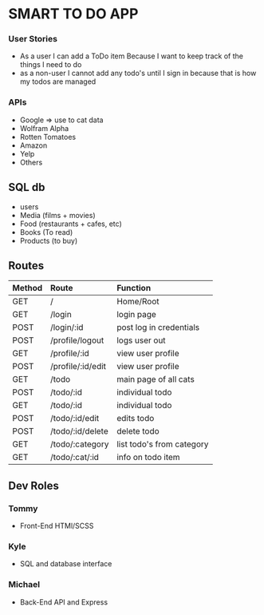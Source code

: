 # SMART TO DO APP

### User Stories
  - As a user I can add a ToDo item Because I want to keep track of the things I need to do
  - as a non-user I cannot add any todo's until I sign in because that is how my todos are managed

### APIs
  - Google => use to cat data
  - Wolfram Alpha
  - Rotten Tomatoes
  - Amazon
  - Yelp
  - Others

## SQL db
  - users
  - Media (films + movies)
  - Food (restaurants + cafes, etc)
  - Books (To read)
  - Products (to buy)

## Routes

| Method | Route                | Function                  |
|--------|:---------------------|:--------------------------|
|  GET   |/                     | Home/Root                 |
|  GET   |/login                | login page                |
|  POST  |/login/:id            | post log in credentials   |
|  POST  |/profile/logout       | logs user out             |
|  GET   |/profile/:id          | view user profile         |
|  POST  |/profile/:id/edit     | view user profile         |
|  GET   |/todo                 | main page of all cats     | 
|  POST  |/todo/:id             | individual todo           |
|  GET   |/todo/:id             | individual todo           |
|  POST  |/todo/:id/edit        | edits todo                |
|  POST  |/todo/:id/delete      | delete todo               |
|  GET   |/todo/:category       | list todo's from category |
|  GET   |/todo/:cat/:id        | info on todo item         |

## Dev Roles
  ### Tommy
  - Front-End HTMl/SCSS 

  ### Kyle 
  - SQL and database interface 

  ### Michael
  - Back-End API and Express
